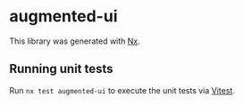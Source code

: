 # augmented-ui

This library was generated with [Nx](https://nx.dev).

## Running unit tests

Run `nx test augmented-ui` to execute the unit tests via [Vitest](https://vitest.dev/).

